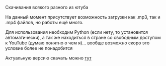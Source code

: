 Скачивания всякого разного из ютуба

На данный момент присутствует возможность загрузки как .mp3, так и .mp4 файлов, но работы ещё много.

Для использования необходим Python (если нету, то установится автоматически), а так же находиться в стране со свободным доступом к YouTube (думаю понятно о чем я)... вообще возможно скоро это условие более не понадобится

Актуальную версию скачать можно [тут](https://github.com/Rayness/YouTube-Downloader/releases/tag/v2.1-beta)
